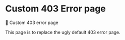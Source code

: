 # Custom 403 Error page
🔐 Custom 403 error page 

This page is to replace the ugly default 403 error page. 
